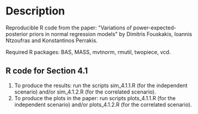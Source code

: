 # Description
Reproducible R code from the paper: "Variations of power-expected-posterior priors in normal regression models" by Dimitris Fouskakis, Ioannis Ntzoufras and Konstantinos Perrakis.  

Required R packages: BAS, MASS, mvtnorm, rmutil, twopiece, vcd.

## R code for Section 4.1
1) To produce the results: run the scripts sim_4.1.1.R (for the independent scenario) and/or sim_4.1.2.R (for the correlated scenario). 
2) To produce the plots in the paper: run scripts plots_4.1.1.R (for the independent scenario) and/or plots_4.1.2.R (for the correlated scenario).
